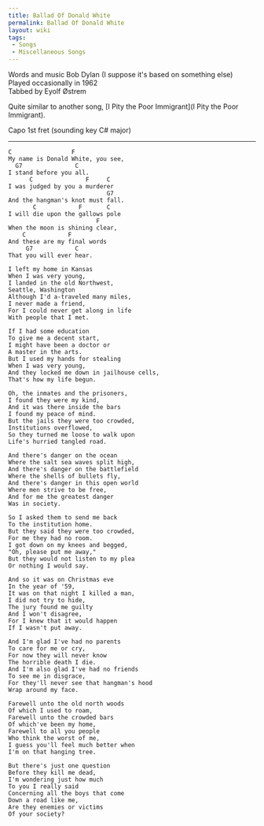 ```yaml
---
title: Ballad Of Donald White
permalink: Ballad Of Donald White
layout: wiki
tags:
 - Songs
 - Miscellaneous Songs
---
```


Words and music Bob Dylan (I suppose it's based on something else)  
Played occasionally in 1962  
Tabbed by Eyolf Østrem

Quite similar to another song, [I Pity the Poor
Immigrant](I Pity the Poor Immigrant).

Capo 1st fret (sounding key C\# major)

* * * * *

    C                 F
    My name is Donald White, you see,
      G7               C
    I stand before you all.
          C               F     C
    I was judged by you a murderer
                                G7
    And the hangman's knot must fall.
           C            F       C
    I will die upon the gallows pole
                             F
    When the moon is shining clear,
        C            F
    And these are my final words
         G7            C
    That you will ever hear.

    I left my home in Kansas
    When I was very young,
    I landed in the old Northwest,
    Seattle, Washington
    Although I'd a-traveled many miles,
    I never made a friend,
    For I could never get along in life
    With people that I met.

    If I had some education
    To give me a decent start,
    I might have been a doctor or
    A master in the arts.
    But I used my hands for stealing
    When I was very young,
    And they locked me down in jailhouse cells,
    That's how my life begun.

    Oh, the inmates and the prisoners,
    I found they were my kind,
    And it was there inside the bars
    I found my peace of mind.
    But the jails they were too crowded,
    Institutions overflowed,
    So they turned me loose to walk upon
    Life's hurried tangled road.

    And there's danger on the ocean
    Where the salt sea waves split high,
    And there's danger on the battlefield
    Where the shells of bullets fly,
    And there's danger in this open world
    Where men strive to be free,
    And for me the greatest danger
    Was in society.

    So I asked them to send me back
    To the institution home.
    But they said they were too crowded,
    For me they had no room.
    I got down on my knees and begged,
    "Oh, please put me away,"
    But they would not listen to my plea
    Or nothing I would say.

    And so it was on Christmas eve
    In the year of '59,
    It was on that night I killed a man,
    I did not try to hide,
    The jury found me guilty
    And I won't disagree,
    For I knew that it would happen
    If I wasn't put away.

    And I'm glad I've had no parents
    To care for me or cry,
    For now they will never know
    The horrible death I die.
    And I'm also glad I've had no friends
    To see me in disgrace,
    For they'll never see that hangman's hood
    Wrap around my face.

    Farewell unto the old north woods
    Of which I used to roam,
    Farewell unto the crowded bars
    Of which've been my home,
    Farewell to all you people
    Who think the worst of me,
    I guess you'll feel much better when
    I'm on that hanging tree.

    But there's just one question
    Before they kill me dead,
    I'm wondering just how much
    To you I really said
    Concerning all the boys that come
    Down a road like me,
    Are they enemies or victims
    Of your society?
